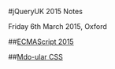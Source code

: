 #jQueryUK 2015 Notes

Friday 6th March 2015, Oxford

##[ECMAScript 2015](notes/ecmascript-2015.md)

##[Mdo-ular CSS](notes/mdoular-css.md)